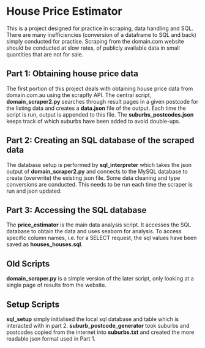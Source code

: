 # House Price Estimator
This is a project designed for practice in scraping, data handling and SQL. There are many inefficiencies (conversion of a dataframe to SQL and back) simply conducted for practise.
Scraping from the domain.com website should be conducted at slow rates, of publicly available data in small quantities that are not for sale.

## Part 1: Obtaining house price data
The first portion of this project deals with obtaining house price data from domain.com.au using the scrapfly API. The central script, **domain_scraper2.py** searches through result pages in a given postcode for the listing data and creates a **data.json** file of the output. Each time the script is run, output is appended to this file. The **suburbs_postcodes.json** keeps track of which suburbs have been added to avoid double-ups.


## Part 2: Creating an SQL database of the scraped data
The database setup is performed by **sql_interpreter** which takes the json output of **domain_scraper2.py** and connects to the MySQL database to create (overwrite) the existing json file. Some data cleaning and type conversions are conducted. This needs to be run each time the scraper is run and json updated.


## Part 3: Accessing the SQL database
The **price_estimator** is the main data analysis script. It accesses the SQL database to obtain the data and uses seaborn for analysis. To access specific column names, i.e. for a SELECT request, the sql values have been saved as **houses_houses.sql**.





## Old Scripts
**domain_scraper.py** is a simple version of the later script, only looking at a single page of results from the website.


## Setup Scripts
**sql_setup** simply initialised the local sql database and table which is interacted with in part 2.
**suburb_postcode_generator** took suburbs and postcodes copied from the internet into **suburbs.txt** and created the more readable json format used in Part 1.